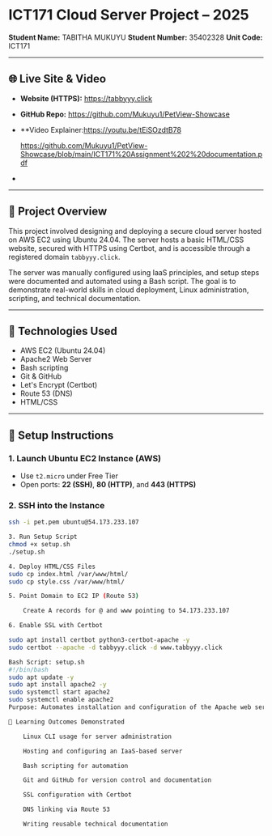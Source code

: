 # ICT171 Cloud Server Project – 2025

**Student Name:**   TABITHA MUKUYU
**Student Number:** 35402328 
**Unit Code:** ICT171 

---

## 🌐 Live Site & Video

- **Website (HTTPS):** https://tabbyyy.click  
- **GitHub Repo:**   https://github.com/Mukuyu1/PetView-Showcase
- **Video Explainer:https://youtu.be/tEiSOzdtB78



  https://github.com/Mukuyu1/PetView-Showcase/blob/main/ICT171%20Assignment%202%20documentation.pdf

- 

---

## 📄 Project Overview

This project involved designing and deploying a secure cloud server hosted on AWS EC2 using Ubuntu 24.04. The server hosts a basic HTML/CSS website, secured with HTTPS using Certbot, and is accessible through a registered domain `tabbyyy.click`.

The server was manually configured using IaaS principles, and setup steps were documented and automated using a Bash script. The goal is to demonstrate real-world skills in cloud deployment, Linux administration, scripting, and technical documentation.

---

## 🔧 Technologies Used

- AWS EC2 (Ubuntu 24.04)
- Apache2 Web Server
- Bash scripting
- Git & GitHub
- Let's Encrypt (Certbot)
- Route 53 (DNS)
- HTML/CSS

---

## 🚀 Setup Instructions

### 1. Launch Ubuntu EC2 Instance (AWS)
- Use `t2.micro` under Free Tier
- Open ports: **22 (SSH)**, **80 (HTTP)**, and **443 (HTTPS)**

### 2. SSH into the Instance
```bash
ssh -i pet.pem ubuntu@54.173.233.107

3. Run Setup Script
chmod +x setup.sh
./setup.sh

4. Deploy HTML/CSS Files
sudo cp index.html /var/www/html/
sudo cp style.css /var/www/html/

5. Point Domain to EC2 IP (Route 53)

    Create A records for @ and www pointing to 54.173.233.107

6. Enable SSL with Certbot

sudo apt install certbot python3-certbot-apache -y
sudo certbot --apache -d tabbyyy.click -d www.tabbyyy.click

Bash Script: setup.sh
#!/bin/bash
sudo apt update -y
sudo apt install apache2 -y
sudo systemctl start apache2
sudo systemctl enable apache2
Purpose: Automates installation and configuration of the Apache web server on a fresh Ubuntu instance.

🧠 Learning Outcomes Demonstrated

    Linux CLI usage for server administration

    Hosting and configuring an IaaS-based server

    Bash scripting for automation

    Git and GitHub for version control and documentation

    SSL configuration with Certbot

    DNS linking via Route 53

    Writing reusable technical documentation








